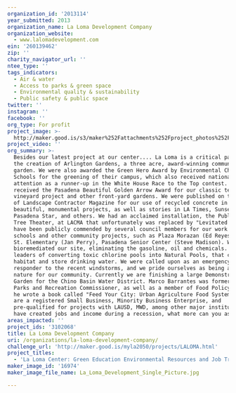 ```yaml
---
organization_id: '2013114'
year_submitted: 2013
organization_name: La Loma Development Company
organization_website:
  - www.lalomadevelopment.com
ein: '260139462'
zip: ''
charity_navigator_url: ''
ntee_type: ''
tags_indicators:
  - Air & water
  - Access to parks & green space
  - Environmental quality & sustainability
  - Public safety & public space
twitter: ''
instagram: ''
facebook: ''
org_type: For profit
project_image: >-
  http://maker.good.is/s3/maker%252Fattachments%252Fproject_photos%252Fimages%252F16974%252Fdisplay%252FLa_Loma_Development_Single_Picture.jpg=c570x385
project_video: ''
org_summary: >-
  Besides our latest project at our center.... La Loma is a critical partner in
  the creation of Arlington Gardens, a three acre, award-winning community
  garden. We were also awarded the Green Hero Award by Environmental Charter
  Schools for the greening of their campus, which also received national
  attention as a runner-up in the White House Race to the Top contest. We
  received the Pasadena Beautiful Golden Arrow Award for our classic terraced
  vineyard project and other front-yard gardens. We were published on the cover
  of Landscape Contractor Magazine for our use of recycled concrete in
  beautiful, monumental projects, as well as stories in LA Times, Sunset,
  Pasadena Star, and others. We had an acclaimed installation, the Public Fruit
  Tree Theater, at LACMA that unfortunately was replaced by "Levitated Mass." We
  have been publicly commended by several council members for our work at
  schools and other community projects, such as Plaza Morazan (Ed Reyes), Main
  St. Elementary (Jan Perry), Pasadena Senior Center (Steve Madison). We
  bioremediated our site, eliminating the gasoline, oil and chemicals. We are
  leaders of converting toxic chlorine pools into Natural Pools, that create
  habitat and store drinking water. We were called upon as an emergency
  responder to the recent windstorms, and we pride ourselves as being a force of
  nature for our community. Currently we are finishing a large Demonstration
  Garden for the Chino Basin Water District. Marco Barrantes was formerly a
  Parks and Recreation Commissioner, as well as a member of Food Policy Council,
  he wrote a book called "Feed Your City: Urban Agriculture Food Systems." We
  are a registered Small Business, Minority Business Enterprise, and
  pre-qualified for projects with LAUSD, MWD, among other major institutions. We
  have created jobs and income during a recession, what more can you ask?
areas_impacted: ''
project_ids: '3102068'
title: La Loma Development Company
uri: /organizations/la-loma-development-company/
challenge_url: 'http://maker.good.is/myla2050/projects/LALOMA.html'
project_titles:
  - 'La Loma Center: Green Education Environmental Resources and Job Training '
maker_image_id: '16974'
maker_image_file_name: La_Loma_Development_Single_Picture.jpg

---
```

